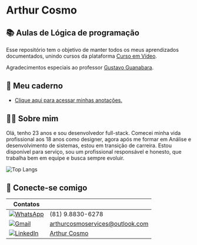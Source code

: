 # Arthur Cosmo

## 📚 Aulas de Lógica de programação

Esse repositório tem o objetivo de manter todos os meus aprendizados documentados, unindo cursos da plataforma
[Curso em Vídeo](https://www.cursoemvideo.com/).

Agradecimentos especiais ao professor [Gustavo Guanabara](https://www.linkedin.com/in/guanabara/).

## 📝 Meu caderno 

- [Clique aqui para acessar minhas anotações.](https://arthurfcosmo.github.io/Logica/Aulas/Lógica.html)


## 🙋‍♂️ Sobre mim 

Olá, tenho 23 anos e sou desenvolvedor full-stack. Comecei minha vida profissional aos 18 anos como designer, agora após me formar em Análise e desenvolvimento de sistemas, estou em transição de carreira. Estou disponível para serviço, sou um profissional responsável e honesto, que trabalha bem em equipe e busca sempre evoluir.

![Top Langs](https://github-readme-stats.vercel.app/api/top-langs/?username=ArthurFCosmo&layout=compact)

## 🤝 Conecte-se comigo 

| Contatos |  |
| --- | --- |
| [![WhatsApp](https://img.shields.io/badge/WhatsApp-25D366?style=for-the-badge&logo=whatsapp&logoColor=white)](https://wa.me/DDI+DDD+SEU_NUMERO_WHATSAPP)| (81) 9.8830-6278 |
| [![Gmail](https://img.shields.io/badge/Gmail-333333?style=for-the-badge&logo=gmail&logoColor=red)](mailto:SEUGMAIL) | arthurcosmoservices@outlook.com |
| [![LinkedIn](https://img.shields.io/badge/LinkedIn-0077B5?style=for-the-badge&logo=linkedin&logoColor=white)](https://www.linkedin.com/in/SEUUSERNAME/) | [Arthur Cosmo](www.linkedin.com/in/arthur-cosmo-8588822b1) |
